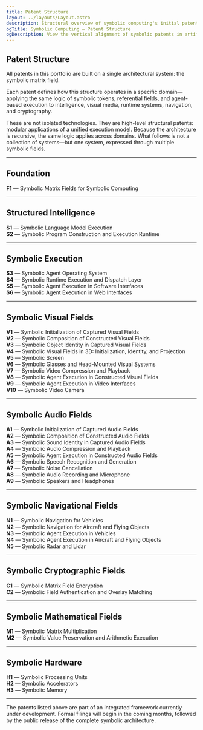 ```yaml
---
title: Patent Structure
layout: ../layouts/Layout.astro
description: Structural overview of symbolic computing's initial patent architecture, spanning AI, visual fields, execution, and audio.
ogTitle: Symbolic Computing — Patent Structure
ogDescription: View the vertical alignment of symbolic patents in artificial intelligence, visual fields, and symbolic execution.
---
```


## Patent Structure

All patents in this portfolio are built on a single architectural system: the symbolic matrix field.

Each patent defines how this structure operates in a specific domain—applying the same logic of symbolic tokens, referential fields, and agent-based execution to intelligence, visual media, runtime systems, navigation, and cryptography.

These are not isolated technologies. They are high-level structural patents: modular applications of a unified execution model. Because the architecture is recursive, the same logic applies across domains. What follows is not a collection of systems—but one system, expressed through multiple symbolic fields.

---

## Foundation

**F1** — Symbolic Matrix Fields for Symbolic Computing     

---

## Structured Intelligence

**S1** — Symbolic Language Model Execution    
**S2** — Symbolic Program Construction and Execution Runtime  

---

## Symbolic Execution

**S3** — Symbolic Agent Operating System  
**S4** — Symbolic Runtime Execution and Dispatch Layer  
**S5** — Symbolic Agent Execution in Software Interfaces  
**S6** — Symbolic Agent Execution in Web Interfaces  

---

## Symbolic Visual Fields

**V1** — Symbolic Initialization of Captured Visual Fields  
**V2** — Symbolic Composition of Constructed Visual Fields  
**V3** — Symbolic Object Identity in Captured Visual Fields  
**V4** — Symbolic Visual Fields in 3D: Initialization, Identity, and Projection  
**V5** — Symbolic Screen  
**V6** — Symbolic Glasses and Head-Mounted Visual Systems  
**V7** — Symbolic Video Compression and Playback  
**V8** — Symbolic Agent Execution in Constructed Visual Fields  
**V9** — Symbolic Agent Execution in Video Interfaces  
**V10** — Symbolic Video Camera

---

## Symbolic Audio Fields

**A1** — Symbolic Initialization of Captured Audio Fields  
**A2** — Symbolic Composition of Constructed Audio Fields  
**A3** — Symbolic Sound Identity in Captured Audio Fields  
**A4** — Symbolic Audio Compression and Playback  
**A5** — Symbolic Agent Execution in Constructed Audio Fields  
**A6** — Symbolic Speech Recognition and Generation  
**A7** — Symbolic Noise Cancellation  
**A8** — Symbolic Audio Recording and Microphone  
**A9** — Symbolic Speakers and Headphones

---

## Symbolic Navigational Fields

**N1** — Symbolic Navigation for Vehicles  
**N2** — Symbolic Navigation for Aircraft and Flying Objects  
**N3** — Symbolic Agent Execution in Vehicles  
**N4** — Symbolic Agent Execution in Aircraft and Flying Objects  
**N5** — Symbolic Radar and Lidar

---

## Symbolic Cryptographic Fields

**C1** — Symbolic Matrix Field Encryption  
**C2** — Symbolic Field Authentication and Overlay Matching

---

## Symbolic Mathematical Fields

**M1** — Symbolic Matrix Multiplication  
**M2** — Symbolic Value Preservation and Arithmetic Execution

---

## Symbolic Hardware

**H1** — Symbolic Processing Units  
**H2** — Symbolic Accelerators  
**H3** — Symbolic Memory

---

The patents listed above are part of an integrated framework currently under development. Formal filings will begin in the coming months, followed by the public release of the complete symbolic architecture.
